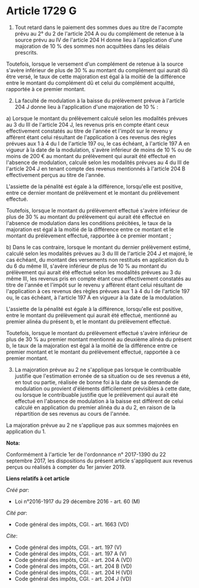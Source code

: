 # Article 1729 G

1. Tout retard dans le paiement des sommes dues au titre de l'acompte prévu au 2° du 2 de l'article 204 A ou du complément de
retenue à la source prévu au IV de l'article 204 H donne lieu à l'application d'une majoration de 10 % des sommes non
acquittées dans les délais prescrits. 

Toutefois, lorsque le versement d'un complément de retenue à la source s'avère inférieur de plus de 30 % au montant du
complément qui aurait dû être versé, le taux de cette majoration est égal à la moitié de la différence entre le montant du
complément dû et celui du complément acquitté, rapportée à ce premier montant. 

2. La faculté de modulation à la baisse du prélèvement prévue à l'article 204 J donne lieu à l'application d'une majoration
de 10 % : 

a) Lorsque le montant du prélèvement calculé selon les modalités prévues au 3 du III de l'article 204 J, les revenus pris en
compte étant ceux effectivement constatés au titre de l'année et l'impôt sur le revenu y afférent étant celui résultant de
l'application à ces revenus des règles prévues aux 1 à 4 du I de l'article 197 ou, le cas échéant, à l'article 197 A en
vigueur à la date de la modulation, s'avère inférieur de moins de 10 % ou de moins de 200 € au montant du prélèvement qui
aurait été effectué en l'absence de modulation, calculé selon les modalités prévues au 4 du III de l'article 204 J en tenant
compte des revenus mentionnés à l'article 204 B effectivement perçus au titre de l'année. 

L'assiette de la pénalité est égale à la différence, lorsqu'elle est positive, entre ce dernier montant de prélèvement et le
montant du prélèvement effectué. 

Toutefois, lorsque le montant du prélèvement effectué s'avère inférieur de plus de 30 % au montant du prélèvement qui aurait
été effectué en l'absence de modulation dans les conditions précitées, le taux de la majoration est égal à la moitié de la
différence entre ce montant et le montant du prélèvement effectué, rapportée à ce premier montant ; 

b) Dans le cas contraire, lorsque le montant du dernier prélèvement estimé, calculé selon les modalités prévues au 3 du III
de l'article 204 J et majoré, le cas échéant, du montant des versements non restitués en application du b du 6 du même III,
s'avère inférieur de plus de 10 % au montant du prélèvement qui aurait été effectué selon les modalités prévues au 3 du même
III, les revenus pris en compte étant ceux effectivement constatés au titre de l'année et l'impôt sur le revenu y afférent
étant celui résultant de l'application à ces revenus des règles prévues aux 1 à 4 du I de l'article 197 ou, le cas échéant, à
l'article 197 A en vigueur à la date de la modulation. 

L'assiette de la pénalité est égale à la différence, lorsqu'elle est positive, entre le montant du prélèvement qui aurait été
effectué, mentionné au premier alinéa du présent b, et le montant du prélèvement effectué. 

Toutefois, lorsque le montant du prélèvement effectué s'avère inférieur de plus de 30 % au premier montant mentionné au
deuxième alinéa du présent b, le taux de la majoration est égal à la moitié de la différence entre ce premier montant et le
montant du prélèvement effectué, rapportée à ce premier montant. 

3. La majoration prévue au 2 ne s'applique pas lorsque le contribuable justifie que l'estimation erronée de sa situation ou
de ses revenus a été, en tout ou partie, réalisée de bonne foi à la date de sa demande de modulation ou provient d'éléments
difficilement prévisibles à cette date, ou lorsque le contribuable justifie que le prélèvement qui aurait été effectué en
l'absence de modulation à la baisse est différent de celui calculé en application du premier alinéa du a du 2, en raison de
la répartition de ses revenus au cours de l'année. 

La majoration prévue au 2 ne s'applique pas aux sommes majorées en application du 1.

**Nota:**

Conformément à l'article 1er de l'ordonnance n° 2017-1390 du 22 septembre 2017, les dispositions du présent article
s'appliquent aux revenus perçus ou réalisés à compter du 1er janvier 2019.

**Liens relatifs à cet article**

_Créé par_:

  - Loi n°2016-1917 du 29 décembre 2016 - art. 60 (M)

_Cité par_:

  - Code général des impôts, CGI. - art. 1663 (VD)

_Cite_:

  - Code général des impôts, CGI. - art. 197 (V)
  - Code général des impôts, CGI. - art. 197 A (V)
  - Code général des impôts, CGI. - art. 204 A (VD)
  - Code général des impôts, CGI. - art. 204 B (VD)
  - Code général des impôts, CGI. - art. 204 H (VD)
  - Code général des impôts, CGI. - art. 204 J (VD)

